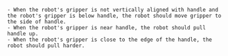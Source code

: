 
    - When the robot's gripper is not vertically aligned with handle and the robot's gripper is below handle, the robot should move gripper to the side of handle.
    - When the robot's gripper is near handle, the robot should pull handle up.
    - When the robot's gripper is close to the edge of the handle, the robot should pull harder.